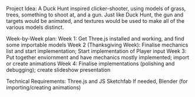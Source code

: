 Project Idea: A Duck Hunt inspired clicker-shooter, using models of grass, trees, something to shoot at, and a gun. Just like Duck Hunt, the gun and targets would be animated, and textures would be used to make all of the various models distinct. 

Week-by-Week plan:
  Week 1: Get Three.js installed and working, and find some importable models
  Week 2 (Thanksgiving Week): Finalise mechanics list and start implementation; Start implementation of Player input
  Week 3: Put together enviornment and have mechanics mostly implemented; import or create animations
  Week 4: Finalise implementations (polishing and debugging); create slideshow presentation

Technical Requirements:
  Three.js and JS
  Sketchfab
  If needed, Blender (for importing/creating animations)
